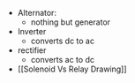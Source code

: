 - Alternator:
	- nothing but generator
- Inverter
	- converts dc to ac
- rectifier
	- converts ac to dc
- [[Solenoid Vs Relay Drawing]]
